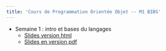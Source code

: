 ```yaml
---
title: 'Cours de Programmation Orientée Objet -- M1 BIBS'
---
```




* Semaine 1 : intro et bases du langages
  - [Slides version html](Cours1-IntroBase.html)
  - [Slides en version pdf](pdf/Cours1-IntroBase.pdf)
